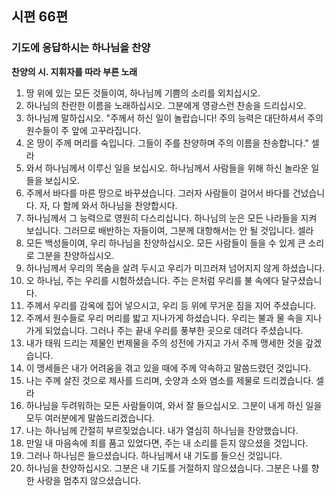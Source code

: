## 시편 66편

### 기도에 응답하시는 하나님을 찬양
**찬양의 시. 지휘자를 따라 부른 노래**
1. 땅 위에 있는 모든 것들이여, 하나님께 기쁨의 소리를 외치십시오.
2. 하나님의 찬란한 이름을 노래하십시오. 그분에게 영광스런 찬송을 드리십시오.
3. 하나님께 말하십시오. "주께서 하신 일이 놀랍습니다! 주의 능력은 대단하셔서 주의 원수들이 주 앞에 고꾸라집니다.
4. 온 땅이 주께 머리를 숙입니다. 그들이 주를 찬양하며 주의 이름을 찬송합니다." 셀라
5. 와서 하나님께서 이루신 일을 보십시오. 하나님께서 사람들을 위해 하신 놀라운 일들을 보십시오.
6. 주께서 바다를 마른 땅으로 바꾸셨습니다. 그러자 사람들이 걸어서 바다를 건넜습니다. 자, 다 함께 와서 하나님을 찬양합시다.
7. 하나님께서 그 능력으로 영원히 다스리십니다. 하나님의 눈은 모든 나라들을 지켜 보십니다. 그러므로 배반하는 자들이여, 그분께 대항해서는 안 될 것입니다. 셀라
8. 모든 백성들이여, 우리 하나님을 찬양하십시오. 모든 사람들이 들을 수 있게 큰 소리로 그분을 찬양하십시오.
9. 하나님께서 우리의 목숨을 살려 두시고 우리가 미끄러져 넘어지지 않게 하셨습니다.
10. 오 하나님, 주는 우리를 시험하셨습니다. 주는 은처럼 우리를 불 속에다 달구셨습니다.
11. 주께서 우리를 감옥에 집어 넣으시고, 우리 등 위에 무거운 짐을 지어 주셨습니다.
12. 주께서 원수들로 우리 머리를 밟고 지나가게 하셨습니다. 우리는 불과 물 속을 지나가게 되었습니다. 그러나 주는 끝내 우리를 풍부한 곳으로 데려다 주셨습니다.
13. 내가 태워 드리는 제물인 번제물을 주의 성전에 가지고 가서 주께 맹세한 것을 갚겠습니다.
14. 이 맹세들은 내가 어려움을 겪고 있을 때에 주께 약속하고 말씀드렸던 것입니다.
15. 나는 주께 살진 것으로 제사를 드리며, 숫양과 소와 염소를 제물로 드리겠습니다. 셀라
16. 하나님을 두려워하는 모든 사람들이여, 와서 잘 들으십시오. 그분이 내게 하신 일을 모두 여러분에게 말씀드리겠습니다.
17. 나는 하나님께 간절히 부르짖었습니다. 내가 열심히 하나님을 찬양했습니다.
18. 만일 내 마음속에 죄를 품고 있었다면, 주는 내 소리를 듣지 않으셨을 것입니다.
19. 그러나 하나님은 들으셨습니다. 하나님께서 내 기도를 들으신 것입니다.
20. 하나님을 찬양하십시오. 그분은 내 기도를 거절하지 않으셨습니다. 그분은 나를 향한 사랑을 멈추지 않으셨습니다.